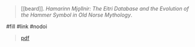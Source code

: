 > [[beard]]. **Hamarinn Mjǫllnir*: The Eitri Database and the Evolution of the Hammer Symbol in Old Norse Mythology*. 

#fill #link #nodoi 
> [pdf](a/beard2019.pdf)